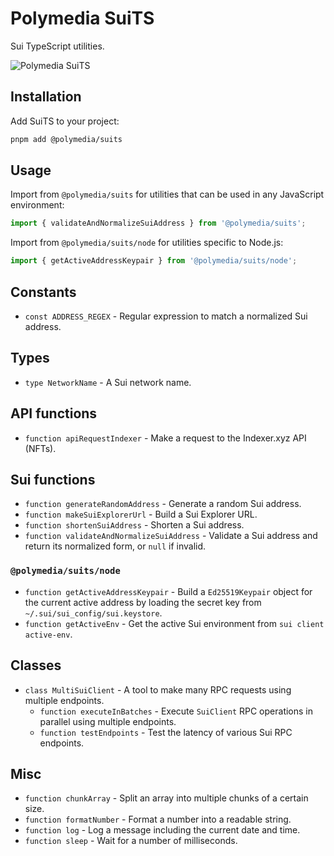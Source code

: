 # Polymedia SuiTS

Sui TypeScript utilities.

![Polymedia SuiTS](https://assets.polymedia.app/img/suits/open-graph.webp)

## Installation

Add SuiTS to your project:

```bash
pnpm add @polymedia/suits
```

## Usage

Import from `@polymedia/suits` for utilities that can be used in any JavaScript environment:

```javascript
import { validateAndNormalizeSuiAddress } from '@polymedia/suits';
```

Import from `@polymedia/suits/node` for utilities specific to Node.js:

```javascript
import { getActiveAddressKeypair } from '@polymedia/suits/node';
```

## Constants

- `const ADDRESS_REGEX` - Regular expression to match a normalized Sui address.

## Types

- `type NetworkName` - A Sui network name.

## API functions

- `function apiRequestIndexer` - Make a request to the Indexer.xyz API (NFTs).

## Sui functions

- `function generateRandomAddress` - Generate a random Sui address.
- `function makeSuiExplorerUrl` - Build a Sui Explorer URL.
- `function shortenSuiAddress` - Shorten a Sui address.
- `function validateAndNormalizeSuiAddress` - Validate a Sui address and return its normalized form, or `null` if invalid.

### `@polymedia/suits/node`

- `function getActiveAddressKeypair` - Build a `Ed25519Keypair` object for the current active address by loading the secret key from `~/.sui/sui_config/sui.keystore`.
- `function getActiveEnv` - Get the active Sui environment from `sui client active-env`.

## Classes

- `class MultiSuiClient` - A tool to make many RPC requests using multiple endpoints.
    - `function executeInBatches` - Execute `SuiClient` RPC operations in parallel using multiple endpoints.
    - `function testEndpoints` - Test the latency of various Sui RPC endpoints.

## Misc

- `function chunkArray` - Split an array into multiple chunks of a certain size.
- `function formatNumber` - Format a number into a readable string.
- `function log` - Log a message including the current date and time.
- `function sleep` - Wait for a number of milliseconds.
